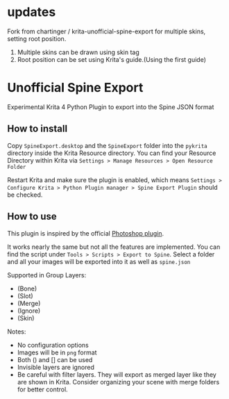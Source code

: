 # updates
Fork from chartinger / krita-unofficial-spine-export for multiple skins, setting root position.

1. Multiple skins can be drawn using skin tag
2. Root position can be set using Krita's guide.(Using the first guide)

# Unofficial Spine Export

Experimental Krita 4 Python Plugin to export into the Spine JSON format

## How to install

Copy ``SpineExport.desktop`` and the ``SpineExport`` folder into the ``pykrita`` directory inside the Krita Resource directory. You can find your Resource Directory within Krita via ``Settings > Manage Resources > Open Resource Folder``

Restart Krita and make sure the plugin is enabled, which means ``Settings > Configure Krita > Python Plugin manager > Spine Export Plugin`` should be checked.

## How to use

This plugin is inspired by the official [Photoshop plugin](https://github.com/EsotericSoftware/spine-scripts/tree/master/photoshop).

It works nearly the same but not all the features are implemented. You can find the script under ``Tools > Scripts > Export to Spine``. Select a folder and all your images will be exported into it as well as ``spine.json``

Supported in Group Layers:
* (Bone)
* (Slot)
* (Merge)
* (Ignore)
* (Skin)

Notes:
* No configuration options
* Images will be in ``png`` format
* Both () and [] can be used
* Invisible layers are ignored
* Be careful with filter layers. They will export as merged layer like they are shown in Krita. Consider organizing your scene with merge folders for better control.
